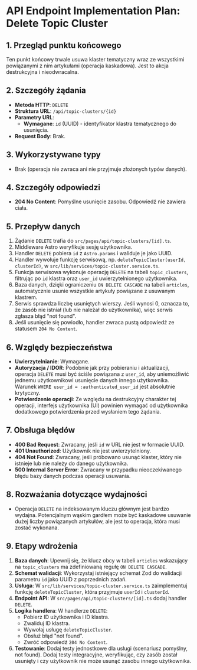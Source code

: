 # API Endpoint Implementation Plan: Delete Topic Cluster

## 1. Przegląd punktu końcowego

Ten punkt końcowy trwale usuwa klaster tematyczny wraz ze wszystkimi powiązanymi z nim artykułami (operacja kaskadowa). Jest to akcja destrukcyjna i nieodwracalna.

## 2. Szczegóły żądania

- **Metoda HTTP**: `DELETE`
- **Struktura URL**: `/api/topic-clusters/{id}`
- **Parametry URL**:
  - **Wymagane**: `id` (UUID) - identyfikator klastra tematycznego do usunięcia.
- **Request Body**: Brak.

## 3. Wykorzystywane typy

- Brak (operacja nie zwraca ani nie przyjmuje złożonych typów danych).

## 4. Szczegóły odpowiedzi

- **204 No Content**: Pomyślne usunięcie zasobu. Odpowiedź nie zawiera ciała.

## 5. Przepływ danych

1. Żądanie `DELETE` trafia do `src/pages/api/topic-clusters/[id].ts`.
2. Middleware Astro weryfikuje sesję użytkownika.
3. Handler `DELETE` pobiera `id` z `Astro.params` i waliduje je jako UUID.
4. Handler wywołuje funkcję serwisową, np. `deleteTopicCluster(userId, clusterId)`, w `src/lib/services/topic-cluster.service.ts`.
5. Funkcja serwisowa wykonuje operację `DELETE` na tabeli `topic_clusters`, filtrując po `id` klastra oraz `user_id` uwierzytelnionego użytkownika.
6. Baza danych, dzięki ograniczeniu `ON DELETE CASCADE` na tabeli `articles`, automatycznie usunie wszystkie artykuły powiązane z usuwanym klastrem.
7. Serwis sprawdza liczbę usuniętych wierszy. Jeśli wynosi 0, oznacza to, że zasób nie istniał (lub nie należał do użytkownika), więc serwis zgłasza błąd "not found".
8. Jeśli usunięcie się powiodło, handler zwraca pustą odpowiedź ze statusem `204 No Content`.

## 6. Względy bezpieczeństwa

- **Uwierzytelnianie**: Wymagane.
- **Autoryzacja / IDOR**: Podobnie jak przy pobieraniu i aktualizacji, operacja `DELETE` musi być ściśle powiązana z `user_id`, aby uniemożliwić jednemu użytkownikowi usunięcie danych innego użytkownika. Warunek `WHERE user_id = :authenticated_user_id` jest absolutnie krytyczny.
- **Potwierdzenie operacji**: Ze względu na destrukcyjny charakter tej operacji, interfejs użytkownika (UI) powinien wymagać od użytkownika dodatkowego potwierdzenia przed wysłaniem tego żądania.

## 7. Obsługa błędów

- **400 Bad Request**: Zwracany, jeśli `id` w URL nie jest w formacie UUID.
- **401 Unauthorized**: Użytkownik nie jest uwierzytelniony.
- **404 Not Found**: Zwracany, jeśli próbowano usunąć klaster, który nie istnieje lub nie należy do danego użytkownika.
- **500 Internal Server Error**: Zwracany w przypadku nieoczekiwanego błędu bazy danych podczas operacji usuwania.

## 8. Rozważania dotyczące wydajności

- Operacja `DELETE` na indeksowanym kluczu głównym jest bardzo wydajna. Potencjalnym wąskim gardłem może być kaskadowe usuwanie dużej liczby powiązanych artykułów, ale jest to operacja, która musi zostać wykonana.

## 9. Etapy wdrożenia

1. **Baza danych**: Upewnij się, że klucz obcy w tabeli `articles` wskazujący na `topic_clusters` ma zdefiniowaną regułę `ON DELETE CASCADE`.
2. **Schemat walidacji**: Wykorzystaj istniejący schemat Zod do walidacji parametru `id` jako UUID z poprzednich zadań.
3. **Usługa**: W `src/lib/services/topic-cluster.service.ts` zaimplementuj funkcję `deleteTopicCluster`, która przyjmuje `userId` i `clusterId`.
4. **Endpoint API**: W `src/pages/api/topic-clusters/[id].ts` dodaj handler `DELETE`.
5. **Logika handlera**: W handlerze `DELETE`:
   - Pobierz ID użytkownika i ID klastra.
   - Zwaliduj ID klastra.
   - Wywołaj usługę `deleteTopicCluster`.
   - Obsłuż błąd "not found".
   - Zwróć odpowiedź `204 No Content`.
6. **Testowanie**: Dodaj testy jednostkowe dla usługi (scenariusz pomyślny, not found). Dodaj testy integracyjne, weryfikując, czy zasób został usunięty i czy użytkownik nie może usunąć zasobu innego użytkownika.
